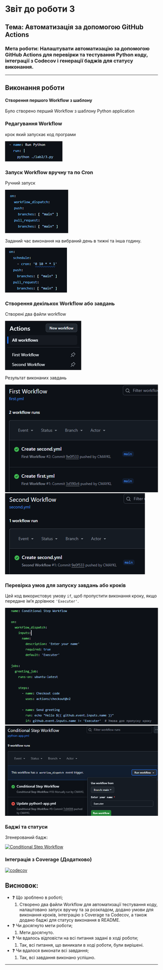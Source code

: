 # Звіт до роботи 3
## Тема: Автоматизація за допомогою GitHub Actions
### Мета роботи: Налаштувати автоматизацію за допомогою GitHub Actions для перевірки та тестування Python коду, інтеграції з Codecov і генерації баджів для статусу виконання.

---
## Виконання роботи
#### Створення першого Workflow з шаблону
Було створено перший Workflow з шаблону Python application


### Редагування Workflow
крок який запускає код програми

![](images/1.png)
### Запуск Workflow вручну та по Cron
Ручний запуск

![](images/2.png)

Заданий час виконання на вибраний день в тижні та інша годину.

![](images/3.png)
### Створення декількох Workflow або завдань
Створені два файли workflow

![](images/4.png)

Результат виконаних завдань

![](images/5.png)![](images/6.png)
### Перевірка умов для запуску завдань або кроків
Цей код використовує умову `if`, щоб пропустити виконання кроку, якщо передане ім’я дорівнює `'Executer'`.

![](images/8.png)
![](images/7.png)
### Баджі та статуси
Згенерований бадж:

[![Conditional Step Workflow](https://github.com/CMAYKL/labs_2s/actions/workflows/python-app.yml/badge.svg)](https://github.com/CMAYKL/labs_2s/actions/workflows/python-app.yml)
### Інтеграція з Coverage (Додатково)
[![codecov](https://codecov.io/gh/CMAYKL/labs_2s/graph/badge.svg?token=CIREJPQ3WO)](https://codecov.io/gh/CMAYKL/labs_2s)
## Висновок:
- :question: Що зроблено в роботі;
    1.  Створено два файли Workflow для автоматизації тестування коду, налаштовано запуск вручну та за розкладом, додано умови для виконання кроків, інтеграцію з Coverage та Codecov, а також додано баджі для статусу виконання в README.
- :question: Чи досягнуто мети роботи;
    1. Мети досягнуто.
- :question: Чи вдалось відповісти на всі питання задані в ході роботи;
    1. Так, всі питання,  що виникали в ході роботи, були вирішені.
- :question: Чи вдалося виконати всі завдання;
    1. Так, всі завдання виконано успішно.
---